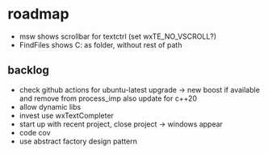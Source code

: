 # roadmap
- msw shows scrollbar for textctrl (set wxTE_NO_VSCROLL?)
- FindFiles shows C: as folder, without rest of path

## backlog
- check github actions for ubuntu-latest upgrade ->
    new boost if available and remove from process_imp
    also update for c++20
- allow dynamic libs
- invest use wxTextCompleter
- start up with recent project, close project
  -> windows appear
- code cov
- use abstract factory design pattern
